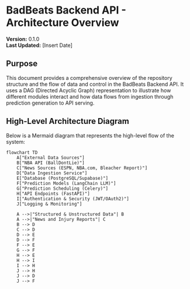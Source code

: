 # BadBeats Backend API - Architecture Overview

**Version:** 0.1.0  
**Last Updated:** [Insert Date]

## Purpose

This document provides a comprehensive overview of the repository structure and the flow of data and control in the BadBeats Backend API. It uses a DAG (Directed Acyclic Graph) representation to illustrate how different modules interact and how data flows from ingestion through prediction generation to API serving.

## High-Level Architecture Diagram

Below is a Mermaid diagram that represents the high-level flow of the system:

```mermaid
flowchart TD
    A["External Data Sources"]
    B["NBA API (BallDontLie)"]
    C["News Sources (ESPN, NBA.com, Bleacher Report)"]
    D["Data Ingestion Service"]
    E["Database (PostgreSQL/Supabase)"]
    F["Prediction Models (LangChain LLM)"]
    G["Prediction Scheduling (Celery)"]
    H["API Endpoints (FastAPI)"]
    I["Authentication & Security (JWT/OAuth2)"]
    J["Logging & Monitoring"]
    
    A -->|"Structured & Unstructured Data"| B
    A -->|"News and Injury Reports"| C
    B --> D
    C --> D
    D --> E
    D --> F
    F --> E
    G --> F
    H --> E
    H --> I
    I --> H
    J --> H
    J --> D
    J --> F